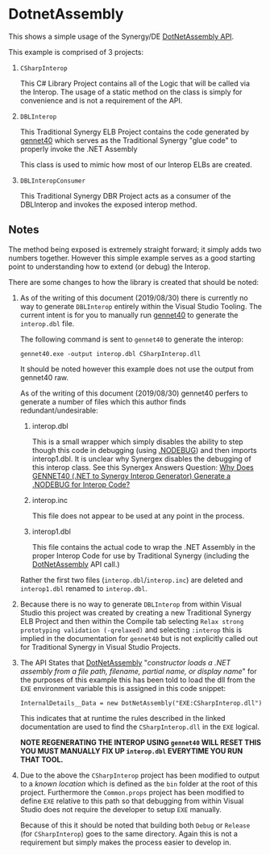 # DotnetAssembly
This shows a simple usage of the Synergy/DE [DotNetAssembly API][1].

This example is comprised of 3 projects:

1. `CSharpInterop`

    This C# Library Project contains all of the Logic that will be called via the Interop. The usage of a static method on the class is simply for convenience and is not a requirement of the API.

2. `DBLInterop`

    This Traditional Synergy ELB Project contains the code generated by [gennet40][2] which serves as the Traditional Synergy "glue code" to properly invoke the .NET Assembly

    This class is used to mimic how most of our Interop ELBs are created.

3. `DBLInteropConsumer`

    This Traditional Synergy DBR Project acts as a consumer of the DBLInterop and invokes the exposed interop method.

[1]:https://www.synergex.com/docs/index.htm#lrm/lrmChap21DOTNETASSEMBLY.htm
[2]: https://www.synergex.com/docs/index.htm#tools/toolsChap4Gennet40utility.htm

## Notes
The method being exposed is extremely straight forward; it simply adds two numbers together. However this simple example serves as a good starting point to understanding how to extend (or debug) the Interop.

There are some changes to how the library is created that should be noted:

1. As of the writing of this document (2019/08/30) there is currently no way to generate `DBLInterop` entirely within the Visual Studio Tooling. The current intent is for you to manually run [gennet40][2] to generate the `interop.dbl` file.

    The following command is sent to `gennet40` to generate the interop:

    ```
    gennet40.exe -output interop.dbl CSharpInterop.dll
    ```

    It should be noted however this example does not use the output from gennet40 raw.

    As of the writing of this document (2019/08/30) gennet40 perfers to generate a number of files which this author finds redundant/undesirable:

    1. interop.dbl

        This is a small wrapper which simply disables the ability to step though this code in debugging (using [.NODEBUG][3]) and then imports interop1.dbl. It is unclear why Synergex disables the debugging of this interop class. See this Synergex Answers Question: [Why Does GENNET40 (.NET to Synergy Interop Generator) Generate a .NODEBUG for Interop Code?][4]

    2. interop.inc

        This file does not appear to be used at any point in the process.

    3. interop1.dbl

        This file contains the actual code to wrap the .NET Assembly in the proper Interop Code for use by Traditional Synergy (including the [DotNetAssembly][1] API call.)

    Rather the first two files (`interop.dbl`/`interop.inc`) are deleted and `interop1.dbl` renamed to `interop.dbl`.

2. Because there is no way to generate `DBLInterop` from within Visual Studio this project was created by creating a new Traditional Synergy ELB Project and then within the Compile tab selecting `Relax strong prototyping validation (-qrelaxed)` and selecting `:interop` this is implied in the documentation for `gennet40` but is not explicitly called out for Traditional Synergy in Visual Studio Projects.

3. The API States that [DotNetAssembly][1] "_constructor loads a .NET assembly from a file path, filename, partial name, or display name_" for the purposes of this example this has been told to load the dll from the `EXE` environment variable this is assigned in this code snippet:

    ```
    InternalDetails__Data = new DotNetAssembly("EXE:CSharpInterop.dll")
    ```

    This indicates that at runtime the rules described in the linked documentation are used to find the `CSharpInterop.dll` in the `EXE` logical.

    __NOTE REGENERATING THE INTEROP USING `gennet40` WILL RESET THIS YOU MUST MANUALLY FIX UP `interop.dbl` EVERYTIME YOU RUN THAT TOOL.__

4. Due to the above the `CSharpInterop` project has been modified to output to a _known location_ which is defined as the `bin` folder at the root of this project. Furthermore the `Common.props` project has been modified to define `EXE` relative to this path so that debugging from within Visual Studio does not require the developer to setup `EXE` manually.

    Because of this it should be noted that building both `Debug` or `Release` (for `CSharpInterop`) goes to the same directory. Again this is not a requirement but simply makes the process easier to develop in.

[3]: https://www.synergex.com/docs/#lrm/lrmChap5NODEBUG.htm
[4]: https://synergexresourcecenter.force.com/siteanswer?id=a2Z0d000000RTxjEAG